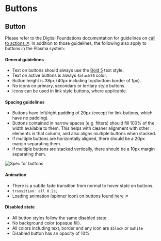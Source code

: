 # Buttons

## Button

Please refer to the Digital Foundations documentation for guidelines on [call to actions ↗](https://digital-foundations.netlify.com/cta/). In addition to those guidelines, the following also apply to buttons in the Plasma system:

#### General guidelines <a id="general-guidelines"></a>

* Text on buttons should always use the [Bold 5](http://plasma.guide/text-styles#bold-5) text style.
* Text on active buttons is always `$black50` color.
* Button height is 38px \(40px including top/bottom border of 1px\).
* No icons on primary, secondary or tertiary style buttons.
* Icons can be used in link style buttons, where applicable.

#### Spacing guidelines <a id="spacing-guidelines"></a>

* Buttons have left/right padding of 20px \(except for link buttons, which have no padding\).
* Buttons contained in narrow spaces \(e.g. filters\) should fill 100% of the width available to them. This helps with cleaner alignment with other elements in that column, and also aligns multiple buttons when stacked.
* If multiple buttons are horizontally aligned, there should be a 20px margin separating them.
* If multiple buttons are stacked vertically, there should be a 10px margin separating them.

![Spec for buttons](http://plasma.guide/button-spec.png)

#### Animation <a id="animation"></a>

* There is a subtle fade transition from normal to hover state on buttons.
* `transition: all 0.2s;`
* Loading animation \(spinner icon\) on buttons found [here ↗](https://projects.lukehaas.me/css-loaders/)

#### Disabled state <a id="disabled-state"></a>

* All button styles follow the same disabled state:
* No background color \(opaque fill\).
* All colors including text, border and any icon are `$black` or `$white`
* Disabled button has an opacity of 10%.

